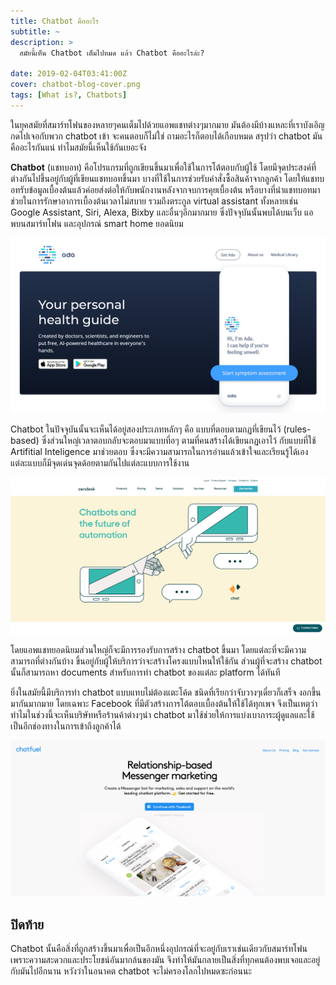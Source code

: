 ```yaml
---
title: Chatbot คืออะไร
subtitle: ~
description: >
  สมัยนี้เห็น Chatbot เต็มไปหมด แล้ว Chatbot คืออะไรล่ะ?

date: 2019-02-04T03:41:00Z
cover: chatbot-blog-cover.png
tags: [What is?, Chatbots]
---
```


ในยุคสมัยที่สมาร์ทโฟนของหลายๆคนเต็มไปด้วยแอพแชทต่างๆมากมาย มันต้องมีบ้างแหละที่เราบังเอิญกดไปเจอกับพวก chatbot เข้า จะคนตอบก็ไม่ใช่ ถามอะไรก็ตอบได้เกือบหมด สรุปว่า chatbot มันคืออะไรกันแน่ ทำไมสมัยนี้เห็นใช้กันเยอะจัง

**Chatbot** (แชทบอท) คือโปรแกรมที่ถูกเขียนขึ้นมาเพื่อใช้ในการโต้ตอบกับผู้ใช้ โดยมีจุดประสงค์ที่ต่างกันไปขึ้นอยู่กับผู้ที่เขียนแชทบอทขึ้นมา บางที่ใช้ในการช่วยรับคำสั่งซื้อสินค้าจากลูกค้า โดยให้แชทบอทรับข้อมูลเบื้องต้นแล้วค่อยส่งต่อให้กับพนักงานหลังจากจบการคุยเบื้องต้น หรือบางที่นำแชทบอทมาช่วยในการรักษาอาการเบื้องต้นเวลาไม่สบาย รวมถึงตระกูล virtual assistant ทั้งหลายเช่น Google Assistant, Siri, Alexa, Bixby และอื่นๆอีกมากมาย ซึ่งปัจจุบันนั้นพบได้บนเว็บ แอพบนสมาร์ทโฟน และอุปกรณ์ smart home ยอดนิยม

![อย่างของ Ada นี้ก็เหมือนการยกหมอทั้งโรงพยาบาลมาอยู่ในสมาร์ทโฟนเรา](./images/0_8S5E7t9qizFtUfA.png)

Chatbot ในปัจจุบันนั้นจะเห็นได้อยู่สองประเภทหลักๆ คือ แบบที่ตอบตามกฏที่เขียนไว้ (rules-based) ซึ่งส่วนใหญ่เวลาตอบกลับจะตอบมาแบบที่อๆ ตามที่คนสร้างได้เขียนกฏเอาไว้ กับแบบที่ใช้ Artifitial Inteligence มาช่วยตอบ ซึ่งจะมีความสามารถในการอ่านแล้วเข้าใจและเรียนรู้ได้เอง แต่ละแบบก็มีจุดเด่นจุดด้อยตามกันไปแต่ละแบบการใช้งาน

![ส่วนของ Zendesk ที่เป็นผู้ให้บริการ customer support ชั้นนำก็เอา AI chatbot มาช่วย](./images/0sZVYISj6k75SVlL3.png)

โดยแอพแชทยอดนิยมส่วนใหญ่ก็จะมีการรองรับการสร้าง chatbot ขึ้นมา โดยแต่ละที่จะมีความสามารถที่ต่างกันบ้าง ขึ้นอยู่กับผู้ให้บริการว่าจะสร้างโครงแบบไหนให้ใช้กัน ส่วนผู้ที่จะสร้าง chatbot นั้นก็สามารถหา documents สำหรับการทำ chatbot ของแต่ละ platform ได้ทันที

ยิ่งในสมัยนี้มีบริการทำ chatbot แบบแทบไม่ต้องแตะโค้ด ชนิดที่เรียกว่าจับวางๆเดี๋ยวก็เสร็จ งอกขึ้นมากันมากมาย โดยเฉพาะ Facebook ที่มีตัวสร้างการโต้ตอบเบื้องต้นให้ใช้ได้ทุกเพจ จึงเป็นเหตุว่าทำไมในช่วงนี้จะเห็นบริษัทหรือร้านค้าต่างๆนำ chatbot มาใช้ช่วยให้การแบ่งเบาภาระผู้ดูแลและใช้เป็นอีกช่องทางในการเข้าถึงลูกค้าได้

![สร้างได้ไม่ต้องโค้ด แค่ใช้ Chatfuel](./images/00aY7ZRSYsxEn9pL4.png)

## ปิดท้าย

Chatbot นั้นคือสิ่งที่ถูกสร้างขึ้นมาเพื่อเป็นอีกหนึ่งอุปกรณ์ที่จะอยู่กับเราเช่นเดียวกับสมาร์ทโฟน เพราะความสะดวกและประโยชน์อันมากล้นของมัน จึงทำให้มันกลายเป็นสิ่งที่ทุกคนต้องพบเจอและอยู่กับมันไปอีกนาน หวังว่าในอนาคต chatbot จะไม่ครองโลกไปหมดซะก่อนนะ
